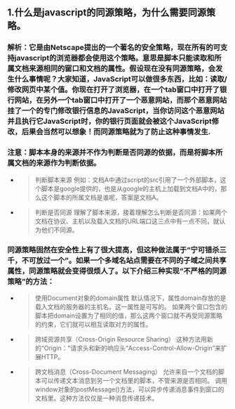 ## 1.什么是javascript的同源策略，为什么需要同源策略。  
### 解析：它是由Netscape提出的一个著名的安全策略，现在所有的可支持javascript的浏览器都会使用这个策略。意思是脚本只能读取和所属文档来源相同的窗口和文档的属性。假设现在没有同源策略，会发生什么事情呢？大家知道，JavaScript可以做很多东西，比如：读取/修改网页中某个值。你现在打开了浏览器，在一个tab窗口中打开了银行网站，在另外一个tab窗口中打开了一个恶意网站，而那个恶意网站挂了一个的专门修改银行信息的JavaScript，当你访问这个恶意网站并且执行它JavaScript时，你的银行页面就会被这个JavaScript修改，后果会当然可以想象！而同源策略就为了防止这种事情发生. 　
### 注意：脚本本身的来源并不作为判断是否同源的依据，而是将脚本所属文档的来源作为判断依据。  

* > 判断脚本来源
        例如：文档A中通过script的src引用了一个外部脚本，这个脚本是google提供的，也是从google的主机上加载到文档A中的，那么这个脚本的所属文档是谁呢，答案是文档A。  
        
* > 判断是否同源
        理解了脚本来源，接着理解怎么判断是否同源：如果两个文档在协议、主机以及载入文档的URL端口这三点中有一点不同，就认为他们不同源。  

### 同源策略固然在安全性上有了很大提高，但这种做法属于“宁可错杀三千，不可放过一个”。如果一个多域名站点需要在不同的子域之间共享属性，同源策略就会变得很烦人了。以下介绍三种实现“不严格的同源策略”的方法：  
 
* > 使用Document对象的domain属性
        默认情况下，属性domain存放的是载入文档的服务器的主机名。这一属性是可写的。
        如果两个窗口包含的脚本把domain设置为了相同的值，那么这两个窗口就不再受同源策略的约束，它们就可以相互读取对方的属性。
 
* > 跨域资源共享（Cross-Origin Resource Sharing） 
        这种方法用新的“Origin：”请求头和新的响应头“Access-Control-Allow-Origin”来扩展HTTP。  

* > 跨文档消息（Cross-Document Messaging）
        允许来自一个文档的脚本可以传递文本消息到另一个文档里的脚本，不管来源是否相同。
        调用window对象的postMessage()方法，可以异步传递消息事件到窗口的文档里。这种方法仅仅是一种消息传递技术。